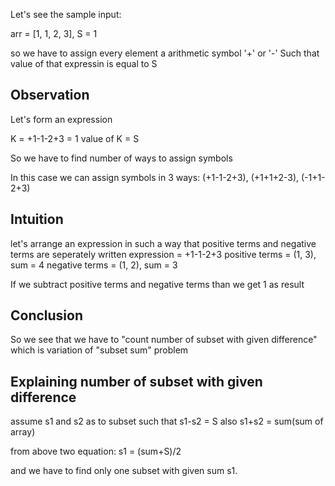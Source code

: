 Let's see the sample input:

arr = [1, 1, 2, 3], S = 1

so we have to assign every element a arithmetic symbol '+' or '-'
Such that value of that expressin is equal to S

## Observation
Let's form an expression

K = +1-1-2+3 = 1
value of K = S

So we have to find number of ways to assign symbols

In this case we can assign symbols in 3 ways:
(+1-1-2+3), (+1+1+2-3), (-1+1-2+3)

## Intuition
let's arrange an expression in such a way that positive terms and negative terms are seperately written
expression = +1-1-2+3
positive terms = (1, 3), sum = 4
negative terms = (1, 2), sum = 3

If we subtract positive terms and negative terms than we get 1 as result

## Conclusion

So we see that we have to "count number of subset with given difference" which is variation of "subset sum" problem

## Explaining number of subset with given difference

assume s1 and s2 as to subset
such that s1-s2 = S
also s1+s2 = sum(sum of array)

from above two equation:
s1 = (sum+S)/2

and we have to find only one subset with given sum s1.